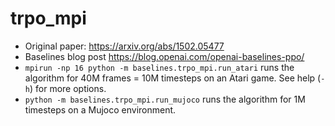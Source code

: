 # trpo_mpi

- Original paper: https://arxiv.org/abs/1502.05477
- Baselines blog post https://blog.openai.com/openai-baselines-ppo/
- `mpirun -np 16 python -m baselines.trpo_mpi.run_atari` runs the algorithm for 40M frames = 10M timesteps on an Atari game. See help (`-h`) for more options.
- `python -m baselines.trpo_mpi.run_mujoco` runs the algorithm for 1M timesteps on a Mujoco environment.
